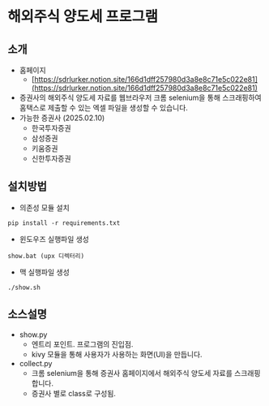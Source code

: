 # 해외주식 양도세 프로그램

## 소개

* 홈페이지
  - [https://sdrlurker.notion.site/166d1dff257980d3a8e8c71e5c022e81](https://sdrlurker.notion.site/166d1dff257980d3a8e8c71e5c022e81)
* 증권사의 해외주식 양도세 자료를 웹브라우저 크롬 selenium을 통해 스크래핑하여 홈택스로 제출할 수 있는 엑셀 파일을 생성할 수 있습니다.
* 가능한 증권사 (2025.02.10)
  - 한국투자증권
  - 삼성증권
  - 키움증권
  - 신한투자증권

## 설치방법

* 의존성 모듈 설치

```shell
pip install -r requirements.txt
```

* 윈도우즈 실행파일 생성

```shell
show.bat (upx 디렉터리)
```

* 맥 실행파일 생성

```shell
./show.sh
```

## 소스설명

* show.py
  - 엔트리 포인트. 프로그램의 진입점.
  - kivy 모듈을 통해 사용자가 사용하는 화면(UI)을 만듭니다.
* collect.py
  - 크롬 selenium을 통해 증권사 홈페이지에서 해외주식 양도세 자료를 스크래핑 합니다.
  - 증권사 별로 class로 구성됨.
